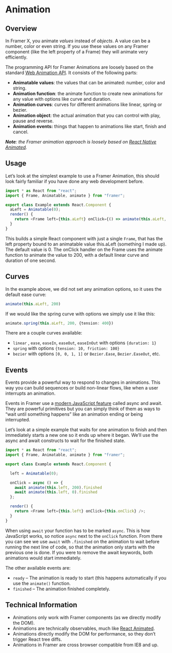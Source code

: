 # Animation

## Overview

In Framer X, you animate _values_ instead of _objects_. A value can be a number, color or even string. If you use these values on any Framer component \(like the left property of a Frame\) they will animate very efficiently.

The programming API for Framer Animations are loosely based on the standard [Web Animation API](https://developer.mozilla.org/en-US/docs/Web/API/Web_Animations_API/Using_the_Web_Animations_API). It consists of the following parts:

* **Animatable values**: the values that can be animated: number,  color and string.
* **Animation function**: the animate function to create new animations for any value with options like curve and duration.
* **Animation curves**: curves for different animations like linear, spring or bezier.
* **Animation object**: the actual animation that you can control with play, pause and reverse.
* **Animation events:** things that happen to animations like start, finish and cancel.

_**Note**: the Framer animation approach is loosely based on_ [_React Native Animated_](https://facebook.github.io/react-native/docs/animated)_._

## Usage

Let’s look at the simplest example to use a Framer Animation, this should look fairly familiar if you have done any web development before.

```typescript
import * as React from "react";
import { Frame, Animatable, animate } from "framer";

export class Example extends React.Component {
  aLeft = Animatable(0);
  render() {
    return <Frame left={this.aLeft} onClick={() => animate(this.aLeft, 200)} />;
  }
}
```

This builds a simple React component with just a single `Frame`, that has the left property bound to an animatable value this.aLeft \(something I made up\). The default value is 0. The onClick handler on the Frame uses the animate function to animate the value to 200, with a default linear curve and duration of one second.

## Curves

In the example above, we did not set any animation options, so it uses the default ease curve:

```typescript
animate(this.aLeft, 200)
```

If we would like the spring curve with options we simply use it like this:

```typescript
animate.spring(this.aLeft, 200, {tension: 400})
```

There are a couple curves available:

* `linear` , `ease`, `easeIn`, `easeOut`, `easeInOut` with options `{duration: 1}`
* `spring` with options `{tension: 10, friction: 100}`
* `bezier` with options `[0, 0, 1, 1]` or `Bezier.Ease`, `Bezier.EaseOut`, etc.

## Events

Events provide a powerful way to respond to changes in animations. This way you can build sequences or build non-linear flows, like when a user interrupts an animation.

Events in Framer use a [modern JavaScript feature](https://medium.com/front-end-hacking/callbacks-promises-and-async-await-ad4756e01d90) called async and await. They are powerful primitives but you can simply think of them as ways to “wait until something happens” like an animation ending or being interrupted.

Let’s look at a simple example that waits for one animation to finish and then immediately starts a new one so it ends up where it began. We’ll use the async and await constructs to wait for the finished state.

```typescript
import * as React from "react";
import { Frame, Animatable, animate } from "framer";

export class Example extends React.Component {

  left = Animatable(0);

  onClick = async () => {
    await animate(this.left, 200).finished
    await animate(this.left, 0).finished
  };

  render() {
    return <Frame left={this.left} onClick={this.onClick} />;
  }
}
```

When using `await` your function has to be marked `async`. This is how JavaScript works, so notice `async` next to the `onClick` function. From there you can see we use `await` with `.finished` on the animation to wait before running the next line of code, so that the animation only starts with the previous one is done. If you were to remove the await keywords, both animations would start immediately.

The other available events are:

* `ready` – The animation is ready to start \(this happens automatically if you use the `animate()` function.
* `finished` – The animation finished completely.

## Technical Information

* Animations only work with Framer components \(as we directly modify the DOM\).
* Animations are technically observables, much like [React Animated](https://facebook.github.io/react-native/docs/animated).
* Animations directly modify the DOM for performance, so they don’t trigger React tree diffs.
* Animations in Framer are cross browser compatible from IE8 and up.

